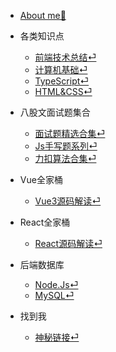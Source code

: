 * [About me🦸](aboutme/README.md)
* 各类知识点
  * [前端技术总结⏎](各类知识点/前端总结/前端知识总结.md)
  * [计算机基础⏎](各类知识点/计算机基础/计算机基础1.md)
  * [TypeScript⏎](各类知识点/TypeScript/TypeScript_page1.md)
  * [HTML&CSS⏎](各类知识点/HTML&CSS/HTML&CSS_page1.md)
* 八股文面试题集合
  * [面试题精选合集⏎](面试题集合/面试题精选合集/专栏介绍.md)
  * [Js手写题系列⏎](面试题集合/Js手写题系列/Js手写题.md)
  * [力扣算法合集⏎](zh-cn/plugins.md)
* Vue全家桶

  * [ Vue3源码解读⏎](Vue全家桶/Vue3源码解读/Vue3源码解读.md)
* React全家桶

  * [React源码解读⏎](React全家桶/React源码解读/React源码解读.md)
* 后端数据库

  * [Node.Js⏎](后端数据库/Node/NodeJs.md)
  * [MySQL⏎](后端数据库/MySQL/MySQL.md)
* 找到我

  * [神秘链接⏎](https://github.com/Qidian7)
